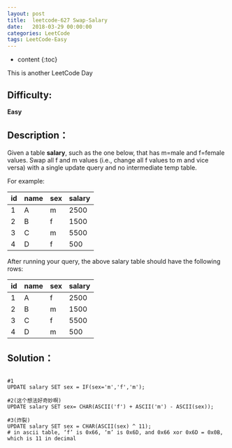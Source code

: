 ```yaml
---
layout: post
title:  leetcode-627 Swap-Salary
date:   2018-03-29 00:00:00
categories: LeetCode
tags: LeetCode-Easy
---
```


* content
{:toc}

This is another LeetCode Day

## Difficulty:

**Easy**

## Description：

Given a table **salary**, such as the one below, that has m=male and f=female values. Swap all f and m values (i.e., change all f values to m and vice versa) with a single update query and no intermediate temp table.

For example:

| id | name | sex | salary |
|----|------|-----|--------|
| 1  | A    | m   | 2500   |
| 2  | B    | f   | 1500   |
| 3  | C    | m   | 5500   |
| 4  | D    | f   | 500    |

After running your query, the above salary table should have the following rows:

| id | name | sex | salary |
|----|------|-----|--------|
| 1  | A    | f   | 2500   |
| 2  | B    | m   | 1500   |
| 3  | C    | f   | 5500   |
| 4  | D    | m   | 500    |

## Solution：

```

#1
UPDATE salary SET sex = IF(sex='m','f','m');

#2(这个想法好奇妙啊)
UPDATE salary SET sex= CHAR(ASCII('f') + ASCII('m') - ASCII(sex));

#3(炸裂)
UPDATE salary SET sex = CHAR(ASCII(sex) ^ 11);
# in ascii table, ‘f’ is 0x66, ‘m’ is 0x6D, and 0x66 xor 0x6D = 0x0B, which is 11 in decimal
```